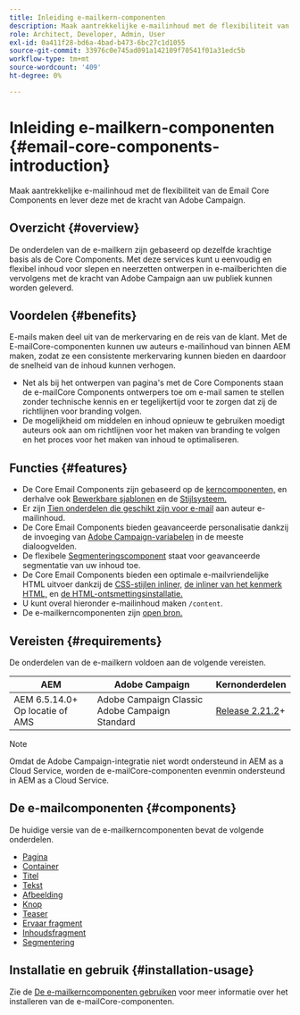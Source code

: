 ```yaml
---
title: Inleiding e-mailkern-componenten
description: Maak aantrekkelijke e-mailinhoud met de flexibiliteit van de Email Core Components en lever deze met de kracht van Adobe Campaign.
role: Architect, Developer, Admin, User
exl-id: 0a411f28-bd6a-4bad-b473-6bc27c1d1055
source-git-commit: 33976c0e745ad091a142109f70541f01a31edc5b
workflow-type: tm+mt
source-wordcount: '409'
ht-degree: 0%

---
```



# Inleiding e-mailkern-componenten {#email-core-components-introduction}

Maak aantrekkelijke e-mailinhoud met de flexibiliteit van de Email Core Components en lever deze met de kracht van Adobe Campaign.

## Overzicht {#overview}

De onderdelen van de e-mailkern zijn gebaseerd op dezelfde krachtige basis als de Core Components. Met deze services kunt u eenvoudig en flexibel inhoud voor slepen en neerzetten ontwerpen in e-mailberichten die vervolgens met de kracht van Adobe Campaign aan uw publiek kunnen worden geleverd.

## Voordelen {#benefits}

E-mails maken deel uit van de merkervaring en de reis van de klant. Met de E-mailCore-componenten kunnen uw auteurs e-mailinhoud van binnen AEM maken, zodat ze een consistente merkervaring kunnen bieden en daardoor de snelheid van de inhoud kunnen verhogen.

* Net als bij het ontwerpen van pagina&#39;s met de Core Components staan de e-mailCore Components ontwerpers toe om e-mail samen te stellen zonder technische kennis en er tegelijkertijd voor te zorgen dat zij de richtlijnen voor branding volgen.
* De mogelijkheid om middelen en inhoud opnieuw te gebruiken moedigt auteurs ook aan om richtlijnen voor het maken van branding te volgen en het proces voor het maken van inhoud te optimaliseren.

## Functies {#features}

* De Core Email Components zijn gebaseerd op de [kerncomponenten,](/help/introduction.md) en derhalve ook [Bewerkbare sjablonen](https://experienceleague.adobe.com/docs/experience-manager-cloud-service/sites/authoring/features/templates.html) en de [Stijlsysteem.](https://experienceleague.adobe.com/docs/experience-manager-cloud-service/content/sites/authoring/features/style-system.html)
* Er zijn [Tien onderdelen die geschikt zijn voor e-mail](#components) aan auteur e-mailinhoud.
* De Core Email Components bieden geavanceerde personalisatie dankzij de invoeging van [Adobe Campaign-variabelen](campaign-variables.md) in de meeste dialoogvelden.
* De flexibele [Segmenteringscomponent](/help/email/components/segmentation.md) staat voor geavanceerde segmentatie van uw inhoud toe.
* De Core Email Components bieden een optimale e-mailvriendelijke HTML uitvoer dankzij de [CSS-stijlen inliner,](https://github.com/adobe/aem-core-email-components/wiki/CSS-Styles-Inliner:-Technical-documentation) [de inliner van het kenmerk HTML,](https://github.com/adobe/aem-core-email-components/wiki/HTML-Inliner) en [de HTML-ontsmettingsinstallatie.](https://github.com/adobe/aem-core-email-components/wiki/HTML-Sanitizing)
* U kunt overal hieronder e-mailinhoud maken `/content`.
* De e-mailkerncomponenten zijn [open bron.](https://github.com/adobe/aem-core-email-components)

## Vereisten {#requirements}

De onderdelen van de e-mailkern voldoen aan de volgende vereisten.

| AEM | Adobe Campaign | Kernonderdelen |
|---|---|---|
| AEM 6.5.14.0+<br>Op locatie of AMS | Adobe Campaign Classic<br>Adobe Campaign Standard | [Release 2.21.2](/help/versions.md)+ |

>[!NOTE]
>
>Omdat de Adobe Campaign-integratie niet wordt ondersteund in AEM as a Cloud Service, worden de e-mailCore-componenten evenmin ondersteund in AEM as a Cloud Service.

## De e-mailcomponenten {#components}

De huidige versie van de e-mailkerncomponenten bevat de volgende onderdelen.

* [Pagina](components/page.md)
* [Container](components/container.md)
* [Titel](components/title.md)
* [Tekst](components/text.md)
* [Afbeelding](components/image.md)
* [Knop](components/button.md)
* [Teaser](components/teaser.md)
* [Ervaar fragment](components/experience-fragment.md)
* [Inhoudsfragment](components/content-fragment.md)
* [Segmentering](components/segmentation.md)

## Installatie en gebruik {#installation-usage}

Zie de [De e-mailkerncomponenten gebruiken](using.md) voor meer informatie over het installeren van de e-mailCore-componenten.

